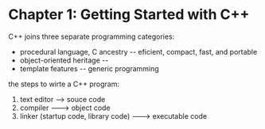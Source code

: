 # Chapter 1: Getting Started with C++

C++ joins three separate programming categories:

- procedural language, C ancestry  -- eficient, compact, fast, and portable
- object-oriented heritage -- 
- template features -- generic programming

the steps to wirte a C++ program:

1. text editor  --> souce code
2. compiler  ---> object code
3. linker (startup code, library code) ---> executable code